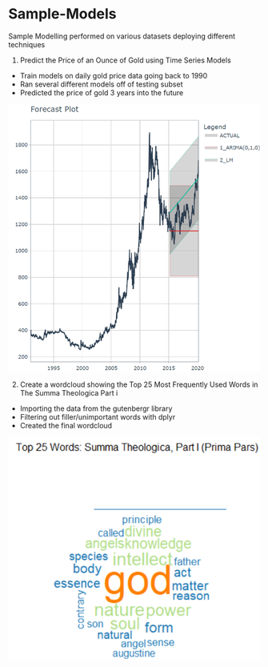 # Sample-Models
Sample Modelling performed on various datasets deploying different techniques

1. Predict the Price of an Ounce of Gold using Time Series Models

- Train models on daily gold price data going back to 1990
- Ran several different models off of testing subset
- Predicted the price of gold 3 years into the future

![](https://github.com/eziowayne22/Sample-Models/blob/All-Models%2C-Visuals-and-Work/images/gold_ts.png)

2. Create a wordcloud showing the Top 25 Most Frequently Used Words in The Summa Theologica Part i
- Importing the data from the gutenbergr library
- Filtering out filler/unimportant words with dplyr
- Created the final wordcloud

![](https://github.com/eziowayne22/Sample-Models/blob/All-Models%2C-Visuals-and-Work/images/summa_1.png)
